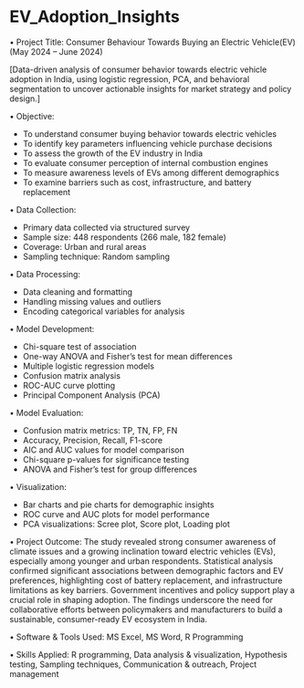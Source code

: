 # EV_Adoption_Insights
•	Project Title: Consumer Behaviour Towards Buying an Electric Vehicle(EV)
(May 2024 – June 2024)

[Data-driven analysis of consumer behavior towards electric vehicle adoption in India, using logistic regression, PCA, and behavioral segmentation to uncover actionable insights for market strategy and policy design.]

•	Objective:
-	To understand consumer buying behavior towards electric vehicles
-	To identify key parameters influencing vehicle purchase decisions
-	To assess the growth of the EV industry in India
-	To evaluate consumer perception of internal combustion engines
-	To measure awareness levels of EVs among different demographics
-	To examine barriers such as cost, infrastructure, and battery replacement
  
•	Data Collection:
-	Primary data collected via structured survey
-	Sample size: 448 respondents (266 male, 182 female)
-	Coverage: Urban and rural areas
-	Sampling technique: Random sampling
  
•	Data Processing:
-	Data cleaning and formatting
-	Handling missing values and outliers
-	Encoding categorical variables for analysis
  
•	Model Development:
-	Chi-square test of association
-	One-way ANOVA and Fisher’s test for mean differences
-	Multiple logistic regression models
-	Confusion matrix analysis
-	ROC-AUC curve plotting
-	Principal Component Analysis (PCA)
  
•	Model Evaluation:
-	Confusion matrix metrics: TP, TN, FP, FN
-	Accuracy, Precision, Recall, F1-score
-	AIC and AUC values for model comparison
-	Chi-square p-values for significance testing
-	ANOVA and Fisher’s test for group differences
  
•	Visualization:
-	Bar charts and pie charts for demographic insights
-	ROC curve and AUC plots for model performance
-	PCA visualizations: Scree plot, Score plot, Loading plot

•	Project Outcome: 
The study revealed strong consumer awareness of climate issues and a growing inclination toward electric vehicles (EVs), especially among younger and urban respondents. Statistical analysis confirmed significant associations between demographic factors and EV preferences, highlighting cost of battery replacement, and infrastructure limitations as key barriers. Government incentives and policy support play a crucial role in shaping adoption. The findings underscore the need for collaborative efforts between policymakers and manufacturers to build a sustainable, consumer-ready EV ecosystem in India.

•	Software & Tools Used: MS Excel, MS Word, R Programming

•	Skills Applied: R programming, Data analysis & visualization, Hypothesis testing, Sampling techniques, Communication & outreach, Project management
